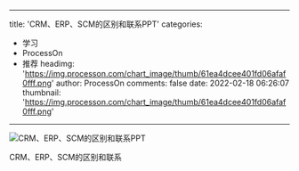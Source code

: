 
---
title: 'CRM、ERP、SCM的区别和联系PPT'
categories: 
 - 学习
 - ProcessOn
 - 推荐
headimg: 'https://img.processon.com/chart_image/thumb/61ea4dcee401fd06afaf0fff.png'
author: ProcessOn
comments: false
date: 2022-02-18 06:26:07
thumbnail: 'https://img.processon.com/chart_image/thumb/61ea4dcee401fd06afaf0fff.png'
---

<div>   
<img class="thumb" alt="CRM、ERP、SCM的区别和联系PPT" src="https://img.processon.com/chart_image/thumb/61ea4dcee401fd06afaf0fff.png" referrerpolicy="no-referrer">
<p>CRM、ERP、SCM的区别和联系</p>  
</div>
            